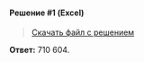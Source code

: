 #### Решение #1 (Excel)

> [Скачать файл с решением](https://github.com/Thundiverter/infege2022/raw/main/repofiles/krylov_18_03.xlsx)

**Ответ:** 710 604.
